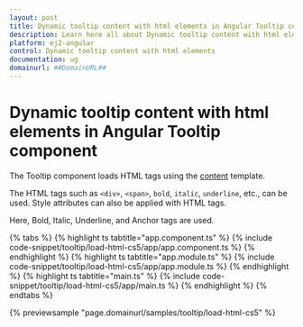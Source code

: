 ```yaml
---
layout: post
title: Dynamic tooltip content with html elements in Angular Tooltip component | Syncfusion
description: Learn here all about Dynamic tooltip content with html elements in Syncfusion Angular Tooltip component of Syncfusion Essential JS 2 and more.
platform: ej2-angular
control: Dynamic tooltip content with html elements 
documentation: ug
domainurl: ##DomainURL##
---
```


# Dynamic tooltip content with html elements in Angular Tooltip component

The Tooltip component loads HTML tags using the [content](https://ej2.syncfusion.com/angular/documentation/tooltip/content/) template.

The HTML tags such as `<div>`, `<span>`, `bold`, `italic`, `underline`, etc., can be used. Style attributes can also be applied with HTML tags.

Here, Bold, Italic, Underline, and Anchor tags are used.

{% tabs %}
{% highlight ts tabtitle="app.component.ts" %}
{% include code-snippet/tooltip/load-html-cs5/app/app.component.ts %}
{% endhighlight %}
{% highlight ts tabtitle="app.module.ts" %}
{% include code-snippet/tooltip/load-html-cs5/app/app.module.ts %}
{% endhighlight %}
{% highlight ts tabtitle="main.ts" %}
{% include code-snippet/tooltip/load-html-cs5/app/main.ts %}
{% endhighlight %}
{% endtabs %}
  
{% previewsample "page.domainurl/samples/tooltip/load-html-cs5" %}
